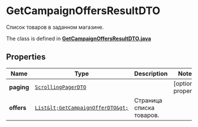 

# GetCampaignOffersResultDTO

Список товаров в заданном магазине.

The class is defined in **[GetCampaignOffersResultDTO.java](../../src/main/java/org/openapitools/model/GetCampaignOffersResultDTO.java)**

## Properties

Name | Type | Description | Notes
------------ | ------------- | ------------- | -------------
**paging** | [`ScrollingPagerDTO`](ScrollingPagerDTO.md) |  |  [optional property]
**offers** | [`List&lt;GetCampaignOfferDTO&gt;`](GetCampaignOfferDTO.md) | Страница списка товаров. | 




